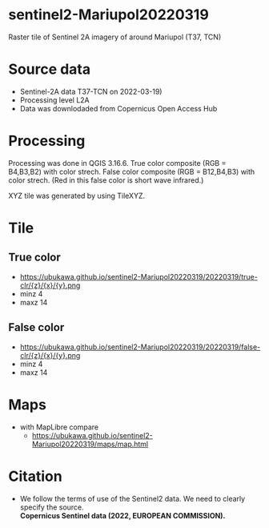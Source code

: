 # sentinel2-Mariupol20220319
Raster tile of Sentinel 2A imagery of around Mariupol (T37, TCN)

# Source data
* Sentinel-2A data T37-TCN on 2022-03-19)  
* Processing level L2A
* Data was downlodaded from Copernicus Open Access Hub 

# Processing
Processing was done in QGIS 3.16.6.
True color composite (RGB = B4,B3,B2) with color strech.
False color composite (RGB = B12,B4,B3) with color strech. (Red in this false color is short wave infrared.)

XYZ tile was generated by using TileXYZ.

# Tile
## True color
* https://ubukawa.github.io/sentinel2-Mariupol20220319/20220319/true-clr/{z}/{x}/{y}.png  
* minz 4   
* maxz 14 

## False color
* https://ubukawa.github.io/sentinel2-Mariupol20220319/20220319/false-clr/{z}/{x}/{y}.png  
* minz 4   
* maxz 14 

# Maps
* with MapLibre compare 
    * https://ubukawa.github.io/sentinel2-Mariupol20220319/maps/map.html

# Citation
* We follow the terms of use of the Sentinel2 data. We need to clearly specify the source.  
**Copernicus Sentinel data (2022, EUROPEAN COMMISSION).**  